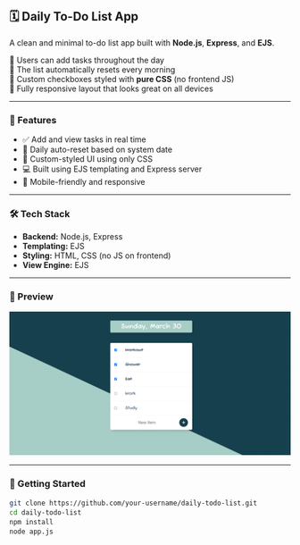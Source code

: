 ## 🗓️ Daily To-Do List App

A clean and minimal to-do list app built with **Node.js**, **Express**, and **EJS**.

🧠 Users can add tasks throughout the day  
🧹 The list automatically resets every morning  
🎨 Custom checkboxes styled with **pure CSS** (no frontend JS)  
📱 Fully responsive layout that looks great on all devices

---

### 🚀 Features

- ✅ Add and view tasks in real time
- 🔄 Daily auto-reset based on system date
- 🎨 Custom-styled UI using only CSS
- 💻 Built using EJS templating and Express server
- 📱 Mobile-friendly and responsive

---

### 🛠️ Tech Stack

- **Backend:** Node.js, Express
- **Templating:** EJS
- **Styling:** HTML, CSS (no JS on frontend)
- **View Engine:** EJS

---

### 📸 Preview

![App Screenshot](assets/screenshot.png)


---

### 📂 Getting Started

```bash
git clone https://github.com/your-username/daily-todo-list.git
cd daily-todo-list
npm install
node app.js
